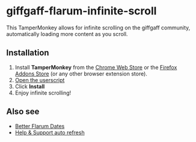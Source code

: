 # giffgaff-flarum-infinite-scroll

This TamperMonkey allows for infinite scrolling on the giffgaff community, automatically loading more content as you scroll.

## Installation

1. Install **TamperMonkey** from the [Chrome Web Store](https://chrome.google.com/webstore/detail/tampermonkey/dhdgffkkebhmkfjojejmpbldmpobfkfo?hl=en) or the [Firefox Addons Store](https://addons.mozilla.org/en-GB/firefox/addon/tampermonkey/) (or any other browser extension store).
2. [Open the userscript](https://github.com/davwheat/giffgaff-flarum-infinite-scroll/raw/master/flarum-infinite-scroll.user.js)
3. Click **Install**
4. Enjoy infinite scrolling!

## Also see

* [Better Flarum Dates](https://github.com/davwheat/giffgaff-flarum-better-post-dates#readme)
* [Help & Support auto refresh](https://github.com/davwheat/giffgaff-flarum-auto-refresh#readme)
